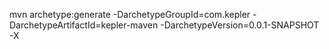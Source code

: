 mvn archetype:generate -DarchetypeGroupId=com.kepler -DarchetypeArtifactId=kepler-maven -DarchetypeVersion=0.0.1-SNAPSHOT -X
